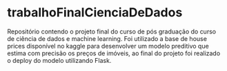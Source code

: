 # trabalhoFinalCienciaDeDados


Repositório contendo o projeto final do curso de pós graduação do curso de ciência de dados e machine learning. Foi utilizado a base de house prices disponível no kaggle para desenvolver um modelo preditivo que estima com precisão os preços de imóveis, ao final do projeto foi realizado o deploy do modelo utilizando Flask.

